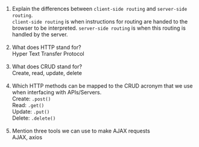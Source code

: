 1.  Explain the differences between `client-side routing` and `server-side routing`. <br>
    `client-side routing` is when instructions for routing are handed to the browser to be interpreted. `server-side routing` is when this routing is handled by the server. <br> <br>
1.  What does HTTP stand for? <br>
Hyper Text Transfer Protocol <br> <br>
1.  What does CRUD stand for? <br>
Create, read, update, delete <br> <br>
1.  Which HTTP methods can be mapped to the CRUD acronym that we use when interfacing with APIs/Servers. <br>
Create: `.post()` <br> Read: `.get()` <br> Update: `.put()` <br> Delete: `.delete()` <br> <br>
1.  Mention three tools we can use to make AJAX requests <br>
AJAX, axios